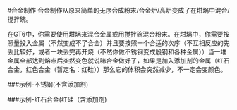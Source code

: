 #合金制作
合金制作从原来简单的无序合成粉末/合金炉/高炉变成了在坩埚中混合/搅拌碗。

在GT6中，你需要使用坩埚来混合金属或用搅拌碗混合粉末。在坩埚中，你需要按照量投入金属（不然变成不了合金）并且要按照一个合适的次序（不互相反应的先丢比较好，或者一块丢完再开烧（不然你做不锈钢变成殷钢和各种金属））当一堆金属全部达到熔点后突然变色就说嘛合金做好了，如果是加入添加剂的金属（红石合金，红色合金（暂定名：红硅））那么它的体积会突然减少，不一定会变颜色。

###示例-不锈钢(不含添加剂)

###示例-红石合金(红硅（含添加剂)
